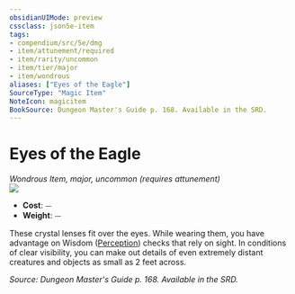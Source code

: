 ```yaml
---
obsidianUIMode: preview
cssclass: json5e-item
tags:
- compendium/src/5e/dmg
- item/attunement/required
- item/rarity/uncommon
- item/tier/major
- item/wondrous
aliases: ["Eyes of the Eagle"]
SourceType: "Magic Item"
NoteIcon: magicitem
BookSource: Dungeon Master's Guide p. 168. Available in the SRD.
---
```

# Eyes of the Eagle
*Wondrous Item, major, uncommon (requires attunement)*  
![](/2-Mechanics/CLI/items/img/eyes-of-the-eagle.webp#right)  

- **Cost**: ⏤
- **Weight**: ⏤

These crystal lenses fit over the eyes. While wearing them, you have advantage on Wisdom ([Perception](/2-Mechanics/CLI/rules/skills.md#Perception)) checks that rely on sight. In conditions of clear visibility, you can make out details of even extremely distant creatures and objects as small as 2 feet across.

*Source: Dungeon Master's Guide p. 168. Available in the SRD.*